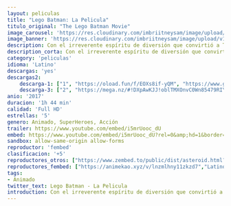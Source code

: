 ```yaml
---
layout: peliculas
title: "Lego Batman: La Pelicula"
titulo_original: "The Lego Batman Movie"
image_carousel: 'https://res.cloudinary.com/imbriitneysam/image/upload/v1544407170/lego-batman-poster-min.jpg'
image_banner: 'https://res.cloudinary.com/imbriitneysam/image/upload/v1544407171/lego-batman-banner-min.jpg'
description: Con el irreverente espíritu de diversión que convirtió a The Lego Movie en un fenómeno mundial, el autodenominado protagonista de ese conjunto, Lego Batman, protagoniza su propia aventura en la gran pantalla. Pero se están gestando grandes cambios en Ciudad Gótica, y si quiere salvar a la ciudad de la invasión hostil de The Joker, Batman puede tener que dejar a un lado al vigilante, tratar de trabajar con otros y tal vez, solo tal vez, aprender a alegrarse.
description_corta: Con el irreverente espíritu de diversión que convirtió a The Lego Movie en un fenómeno mundial, el autodenominado protagonista de ese conjunto, Lego Batman, protagoniza su propia aventura en la gran pantalla. Pero se están ..
category: 'peliculas'
idioma: 'Latino'
descargas: 'yes'
descargas2:
    descarga-1: ["1", "https://oload.fun/f/EOXs8if-yQM", "https://www.google.com/s2/favicons?domain=openload.co","OpenLoad","https://res.cloudinary.com/imbriitneysam/image/upload/v1541473684/mexico.png", "Latino", "Full HD"]
    descarga-3: ["2", "https://mega.nz/#!DXpAwKJJ!oblTMXOnvC0Wn85479RIYc4sxOlo6_BJBp84LVjK294", "https://www.google.com/s2/favicons?domain=mega.nz","Mega","https://res.cloudinary.com/imbriitneysam/image/upload/v1541473684/mexico.png", "Latino", "Full HD"]
anio: '2017'
duracion: '1h 44 min'
calidad: 'Full HD'
estrellas: '5'
genero: Animado, SuperHeroes, Acción
trailer: https://www.youtube.com/embed/i5mrUooc_dU
embed: https://www.youtube.com/embed/i5mrUooc_dU?rel=0&amp;hd=1&border=0&wmode=opaque&enablejsapi=1&modestbranding=1&controls=1&showinfo=1
sandbox: allow-same-origin allow-forms
reproductor: 'fembed'
clasificacion: '+5'
reproductores_otros: ["https://www.zembed.to/public/dist/asteroid.html?id=aaef753dc7ba7cb75e35dbeab84a8999&title=The%20Lego%20Batman%20Movie","Latino","https://gdriveplayer.io/embed2.php?link=xR%252BZSEJxA0c6smpsAITUXAXgjSlBnEjcrMuXsGngEZgAZ5VON357QHTQrHbakgL5kjWPi%252BaHKq5IKiJbdLFBjoeydLo9J%252BOigqMOSYZS9OVkTCK9q7cIaPQgIWN1mPmun%252FMa0caN4vxzNzRFMLrNyFZ68XJhvd6tBo48kWyTwX7RgxBzR%252Bv9z193jO0ZO4JMQ1qjLsRoNh5xcRmOBwEau2","Latino","https://api.cuevana3.io/stream/index.php?file=ek5lbm9xYWNrS0xYMTZLa2xNbkdvY3ZTb3BtZng4TGp6ZFpobGFMUGtOelcwcUZmbWRIVzRkakVuS0JnbEplcG1KUnNZSlRTMGViVTBxZGdsdEhPb3RUUVoyV2pyZGZNdHR1ZFg2YlcwT1hGeXBoZ29OS1Y","Latino","https://mstream.press/lisrbl3zuwhe","Latino"]
reproductores_fembed: ["https://animekao.xyz/v/lnzmlhny11zkzd7","Latino"]
tags:
- Animado
twitter_text: Lego Batman - La Pelicula
introduction: Con el irreverente espíritu de diversión que convirtió a The Lego Movie en un fenómeno mundial, el autodenominado protagonista de ese conjunto, Lego Batman, protagoniza su propia aventura en la gran pantalla. Pero se están ..
---
```













